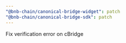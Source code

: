 ```yaml
---
"@bnb-chain/canonical-bridge-widget": patch
"@bnb-chain/canonical-bridge-sdk": patch
---
```


Fix verification error on cBridge

